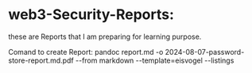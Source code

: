 # web3-Security-Reports:

these are Reports that I am preparing for learning purpose.

Comand to create Report: 
pandoc report.md -o 2024-08-07-password-store-report.md.pdf --from markdown --template=eisvogel --listings